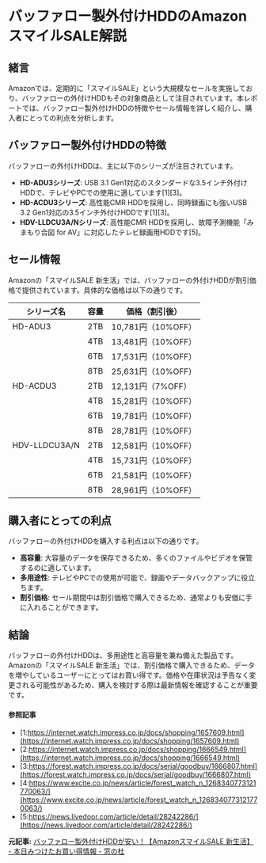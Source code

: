 # バッファロー製外付けHDDのAmazonスマイルSALE解説

## 緒言

Amazonでは、定期的に「スマイルSALE」という大規模なセールを実施しており、バッファローの外付けHDDもその対象商品として注目されています。本レポートでは、バッファロー製外付けHDDの特徴やセール情報を詳しく紹介し、購入者にとっての利点を分析します。

## バッファロー製外付けHDDの特徴

バッファローの外付けHDDは、主に以下のシリーズが注目されています。

- **HD-ADU3シリーズ**: USB 3.1 Gen1対応のスタンダードな3.5インチ外付けHDDで、テレビやPCでの使用に適しています[1][3]。
- **HD-ACDU3シリーズ**: 高性能CMR HDDを採用し、同時録画にも強いUSB 3.2 Gen1対応の3.5インチ外付けHDDです[1][3]。
- **HDV-LLDCU3A/Nシリーズ**: 高性能CMR HDDを採用し、故障予測機能「みまもり合図 for AV」に対応したテレビ録画用HDDです[5]。

## セール情報

Amazonの「スマイルSALE 新生活」では、バッファローの外付けHDDが割引価格で提供されています。具体的な価格は以下の通りです。

| シリーズ名 | 容量 | 価格（割引後） |
|------------|------|-----------------|
| HD-ADU3 | 2TB | 10,781円（10%OFF） |
| | 4TB | 13,481円（10%OFF） |
| | 6TB | 17,531円（10%OFF） |
| | 8TB | 25,631円（10%OFF） |
| HD-ACDU3 | 2TB | 12,131円（7%OFF） |
| | 4TB | 15,281円（10%OFF） |
| | 6TB | 19,781円（10%OFF） |
| | 8TB | 28,781円（10%OFF） |
| HDV-LLDCU3A/N | 2TB | 12,581円（10%OFF） |
| | 4TB | 15,731円（10%OFF） |
| | 6TB | 21,581円（10%OFF） |
| | 8TB | 28,961円（10%OFF） |

## 購入者にとっての利点

バッファローの外付けHDDを購入する利点は以下の通りです。

- **高容量**: 大容量のデータを保存できるため、多くのファイルやビデオを保管するのに適しています。
- **多用途性**: テレビやPCでの使用が可能で、録画やデータバックアップに役立ちます。
- **割引価格**: セール期間中は割引価格で購入できるため、通常よりも安価に手に入れることができます。

## 結論

バッファローの外付けHDDは、多用途性と高容量を兼ね備えた製品です。Amazonの「スマイルSALE 新生活」では、割引価格で購入できるため、データを増やしているユーザーにとってはお買い得です。価格や在庫状況は予告なく変更される可能性があるため、購入を検討する際は最新情報を確認することが重要です。

#### 参照記事
- [1:https://internet.watch.impress.co.jp/docs/shopping/1657609.html](https://internet.watch.impress.co.jp/docs/shopping/1657609.html)
- [2:https://internet.watch.impress.co.jp/docs/shopping/1666549.html](https://internet.watch.impress.co.jp/docs/shopping/1666549.html)
- [3:https://forest.watch.impress.co.jp/docs/serial/goodbuy/1666807.html](https://forest.watch.impress.co.jp/docs/serial/goodbuy/1666807.html)
- [4:https://www.excite.co.jp/news/article/forest_watch_n_1268340773121770063/](https://www.excite.co.jp/news/article/forest_watch_n_1268340773121770063/)
- [5:https://news.livedoor.com/article/detail/28242286/](https://news.livedoor.com/article/detail/28242286/)


**元記事:** [バッファロー製外付けHDDが安い！【AmazonスマイルSALE 新生活】 - 本日みつけたお買い得情報 - 窓の杜](https://forest.watch.impress.co.jp/docs/serial/goodbuy/1666807.html)